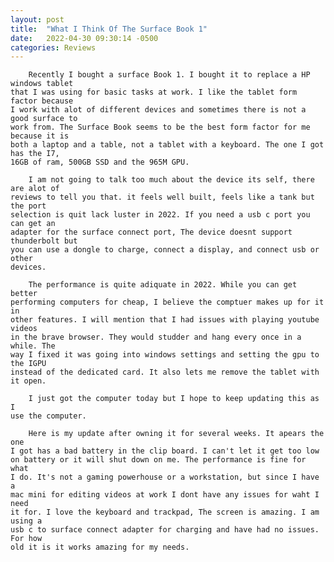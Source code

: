 ```yaml
---
layout: post
title:  "What I Think Of The Surface Book 1"
date:   2022-04-30 09:30:14 -0500
categories: Reviews
---
```

		Recently I bought a surface Book 1. I bought it to replace a HP windows tablet
	that I was using for basic tasks at work. I like the tablet form factor because
	I work with alot of different devices and sometimes there is not a good surface to
	work from. The Surface Book seems to be the best form factor for me because it is
	both a laptop and a table, not a tablet with a keyboard. The one I got has the I7,
	16GB of ram, 500GB SSD and the 965M GPU.
	
		I am not going to talk too much about the device its self, there are alot of
	reviews to tell you that. it feels well built, feels like a tank but the port
	selection is quit lack luster in 2022. If you need a usb c port you can get an
	adapter for the surface connect port, The device doesnt support thunderbolt but
	you can use a dongle to charge, connect a display, and connect usb or other
	devices.
		
		The performance is quite adiquate in 2022. While you can get better
	performing computers for cheap, I believe the comptuer makes up for it in
	other features. I will mention that I had issues with playing youtube videos
	in the brave browser. They would studder and hang every once in a while. The
	way I fixed it was going into windows settings and setting the gpu to the IGPU
	instead of the dedicated card. It also lets me remove the tablet with it open.
		
		I just got the computer today but I hope to keep updating this as I
	use the computer.
		
		Here is my update after owning it for several weeks. It apears the one
	I got has a bad battery in the clip board. I can't let it get too low
	on battery or it will shut down on me. The performance is fine for what
	I do. It's not a gaming powerhouse or a workstation, but since I have a
	mac mini for editing videos at work I dont have any issues for waht I need
	it for. I love the keyboard and trackpad, The screen is amazing. I am using a
	usb c to surface connect adapter for charging and have had no issues. For how
	old it is it works amazing for my needs.